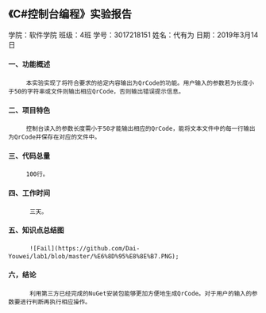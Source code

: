 ## 《C#控制台编程》实验报告
学院：软件学院  班级：4班  学号：3017218151  姓名：代有为  日期：2019年3月14日
#### 一、功能概述
         本实验实现了将符合要求的给定内容输出为QrCode的功能。用户输入的参数若为长度小于50的字符串或文件则输出相应QrCode，否则输出错误提示信息。
#### 二、项目特色
         控制台读入的参数长度需小于50才能输出相应的QrCode，能将文本文件中的每一行输出为QrCode并保存在对应的文件中。
#### 三、代码总量
         100行。
#### 四、工作时间
          三天。
#### 五、知识点总结图
          ![Fail](https://github.com/Dai-Youwei/lab1/blob/master/%E6%8D%95%E8%8E%B7.PNG);
#### 六，结论
          利用第三方已经完成的NuGet安装包能够更加方便地生成QrCode。对于用户的输入的参数要进行判断再执行相应操作。
